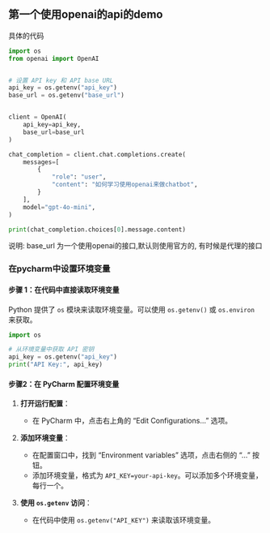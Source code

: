 ## 第一个使用openai的api的demo

具体的代码

```python
import os
from openai import OpenAI


# 设置 API key 和 API base URL
api_key = os.getenv("api_key")
base_url = os.getenv("base_url")


client = OpenAI(
    api_key=api_key,
    base_url=base_url
)

chat_completion = client.chat.completions.create(
    messages=[
        {
            "role": "user",
            "content": "如何学习使用openai来做chatbot",
        }
    ],
    model="gpt-4o-mini",
)

print(chat_completion.choices[0].message.content)

```

说明: base_url 为一个使用openai的接口,默认则使用官方的, 有时候是代理的接口







### 在pycharm中设置环境变量

#### 步骤 1：在代码中直接读取环境变量

Python 提供了 `os` 模块来读取环境变量。可以使用 `os.getenv()` 或 `os.environ` 来获取。

```python
import os

# 从环境变量中获取 API 密钥
api_key = os.getenv("api_key")
print("API Key:", api_key)
```

#### 步骤2：在 PyCharm 配置环境变量

1. **打开运行配置**：

   - 在 PyCharm 中，点击右上角的 “Edit Configurations...” 选项。

2. **添加环境变量**：

   - 在配置窗口中，找到 “Environment variables” 选项，点击右侧的 “...” 按钮。
   - 添加环境变量，格式为 `API_KEY=your-api-key`。可以添加多个环境变量，每行一个。

3. **使用 `os.getenv` 访问**：

   - 在代码中使用 `os.getenv("API_KEY")` 来读取该环境变量。

   